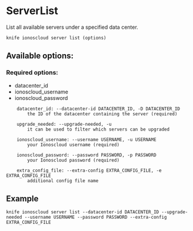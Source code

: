 # ServerList

List all available servers under a specified data center.

```text
knife ionoscloud server list (options)
```

## Available options:

### Required options:

* datacenter\_id
* ionoscloud\_username
* ionoscloud\_password

```text
    datacenter_id: --datacenter-id DATACENTER_ID, -D DATACENTER_ID
        the ID of the datacenter containing the server (required)

    upgrade_needed: --upgrade-needed, -u
        it can be used to filter which servers can be upgraded

    ionoscloud_username: --username USERNAME, -u USERNAME
        your Ionoscloud username (required)

    ionoscloud_password: --password PASSWORD, -p PASSWORD
        your Ionoscloud password (required)

    extra_config_file: --extra-config EXTRA_CONFIG_FILE, -e EXTRA_CONFIG_FILE
        additional config file name

```
## Example

```text
knife ionoscloud server list --datacenter-id DATACENTER_ID --upgrade-needed --username USERNAME --password PASSWORD --extra-config EXTRA_CONFIG_FILE
```
